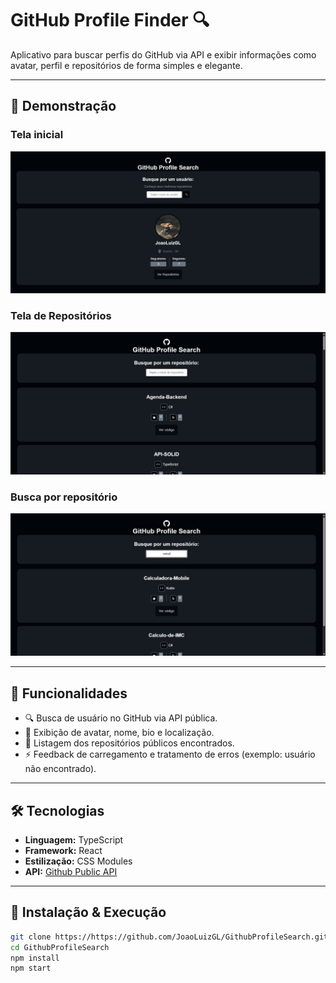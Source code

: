 # GitHub Profile Finder 🔍

Aplicativo para buscar perfis do GitHub via API e exibir informações como avatar, perfil e repositórios de forma simples e elegante.

---

## 📸 Demonstração

### Tela inicial

![Informações do usuário](/public/images-readme/Home-User.jpeg)

### Tela de Repositórios

![Lista de Repositórios](/public/images-readme/Repos-Geral.jpeg)

### Busca por repositório

![Repositórios buscados](/public/images-readme/Repos-Search.jpeg)

---

## 🚀 Funcionalidades

- 🔍 Busca de usuário no GitHub via API pública.
- 👤 Exibição de avatar, nome, bio e localização.
- 📂 Listagem dos repositórios públicos encontrados.
- ⚡ Feedback de carregamento e tratamento de erros (exemplo: usuário não encontrado).

---

## 🛠️ Tecnologias

- **Linguagem:** TypeScript
- **Framework:** React
- **Estilização:** CSS Modules
- **API:** [Github Public API](https://api.github.com/)

---

## 🧭 Instalação & Execução

```bash
git clone https://https://github.com/JoaoLuizGL/GithubProfileSearch.git
cd GithubProfileSearch
npm install
npm start
